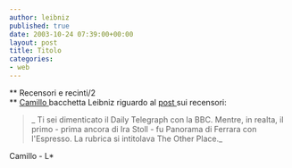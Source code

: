 ```yaml
---
author: leibniz
published: true
date: 2003-10-24 07:39:00+00:00
layout: post
title: Titolo
categories:
- web
---
```


 **   Recensori e recinti/2   
** [ Camillo ](http://www.ilfoglio.it/camillo/)bacchetta Leibniz riguardo al  [ post ](http://leibniz.splinder.it/1066890859#787910)sui recensori: 

>  
> 
>_ Ti sei dimenticato il Daily Telegraph con la BBC. Mentre, in realta, il primo - prima ancora di Ira Stoll - fu Panorama di Ferrara con l'Espresso. La rubrica si intitolava The Other Place._

  Camillo - L*
